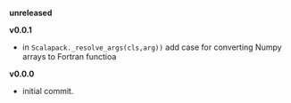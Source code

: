 **unreleased**

**v0.0.1**
- in `Scalapack._resolve_args(cls,arg))` add case for converting Numpy arrays to Fortran functioa

**v0.0.0**
- initial commit.

